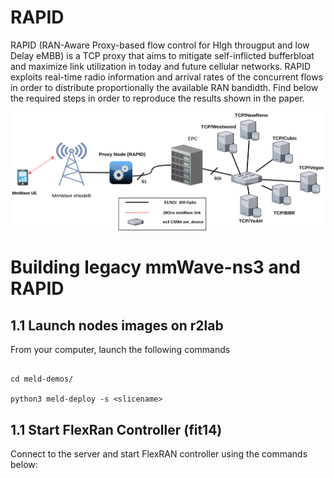 # RAPID
RAPID (RAN-Aware Proxy-based flow control for HIgh througput and low Delay eMBB) is a TCP proxy that aims to mitigate self-inflicted bufferbloat and maximize link utilization in today and future cellular networks. RAPID exploits real-time radio information and arrival rates of the concurrent flows in order to distribute proportionally the available RAN bandidth. Find below the required steps in order to reproduce the results shown in the paper.

<img src="ns3-testbed-git.png" alt="My cool logo"/>

# Building legacy mmWave-ns3 and RAPID  

## 1.1 Launch nodes images on r2lab

From your computer, launch the following commands

```

cd meld-demos/

python3 meld-deploy -s <slicename>

```

## 1.1 Start FlexRan Controller (fit14)

Connect to the server and start FlexRAN controller using the commands below:
